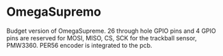 # OmegaSupremo
Budget version of OmegaSupreme. 26 through hole GPIO pins and 4 GPIO pins are reserved for MOSI, MISO, CS, SCK for the trackball sensor, PMW3360. PER56 encoder is integrated to the pcb. 
